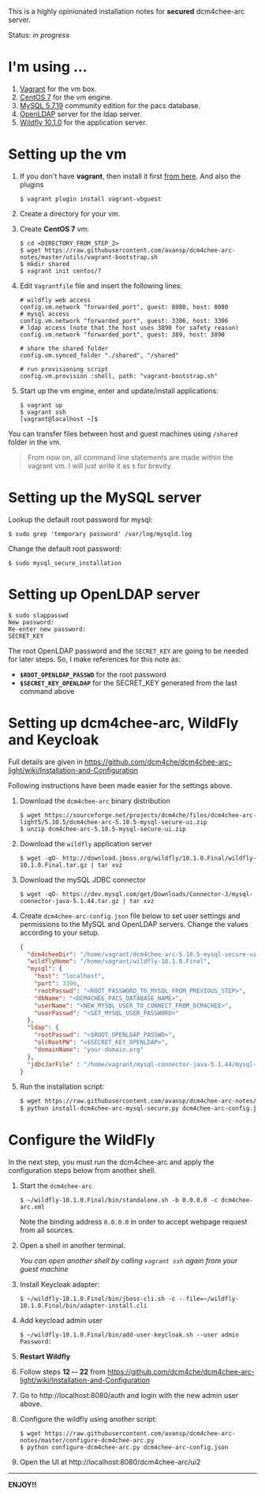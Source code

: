 This is a highly opinionated installation notes for **secured** dcm4chee-arc server.

Status: *in progress*

# I'm using ...

1. [Vagrant](https://www.vagrantup.com/) for the vm box.
2. [CentOS 7](https://www.centos.org/) for the vm engine.
3. [MySQL 5.7.19](https://www.mysql.com/) community edition for the pacs database.
4. [OpenLDAP](https://www.openldap.org/) server for the ldap server.
5. [Wildfly 10.1.0](http://wildfly.org/) for the application server.

# Setting up the vm

1. If you don't have **vagrant**, then install it first [from here](https://www.vagrantup.com/downloads.html).
   And also the plugins
   ```
   $ vagrant plugin install vagrant-vbguest
   ```

2. Create a directory for your vm.

3. Create **CentOS 7** vm:
   ```
   $ cd <DIRECTORY_FROM_STEP_2>
   $ wget https://raw.githubusercontent.com/avansp/dcm4chee-arc-notes/master/utils/vagrant-bootstrap.sh
   $ mkdir shared
   $ vagrant init centos/7
   ```

3. Edit `Vagrantfile` file and insert the following lines:
   ```
   # wildfly web access
   config.vm.network "forwarded_port", guest: 8080, host: 8080
   # mysql access
   config.vm.network "forwarded_port", guest: 3306, host: 3306
   # ldap access (note that the host uses 3890 for safety reason)
   config.vm.network "forwarded_port", guest: 389, host: 3890

   # share the shared folder
   config.vm.synced_folder "./shared", "/shared"

   # run provisioning script
   config.vm.provision :shell, path: "vagrant-bootstrap.sh"
   ```

4. Start up the vm engine, enter and update/install applications:
   ```
   $ vagrant up
   $ vagrant ssh
   [vagrant@localhost ~]$
   ```

You can transfer files between host and guest machines using `/shared` folder in the vm.

> From now on, all command line statements are made within the vagrant vm. I will just write it as `$` for brevity.

# Setting up the MySQL server

Lookup the default root password for mysql:
```
$ sudo grep 'temporary password' /var/log/mysqld.log
```

Change the default root password:
```
$ sudo mysql_secure_installation
```

# Setting up OpenLDAP server

```
$ sudo slappasswd
New password:
Re-enter new password:
SECRET_KEY
```

The root OpenLDAP password and the `SECRET_KEY` are going to be needed for later steps. So, I make references for this note as:
* **`$ROOT_OPENLDAP_PASSWD`** for the root password
* **`$SECRET_KEY_OPENLDAP`** for the SECRET_KEY generated from the last command above

# Setting up dcm4chee-arc, WildFly and Keycloak

Full details are given in https://github.com/dcm4che/dcm4chee-arc-light/wiki/Installation-and-Configuration

Following instructions have been made easier for the settings above.

1. Download the `dcm4chee-arc` binary distribution
   ```
   $ wget https://sourceforge.net/projects/dcm4che/files/dcm4chee-arc-light5/5.10.5/dcm4chee-arc-5.10.5-mysql-secure-ui.zip
   $ unzip dcm4chee-arc-5.10.5-mysql-secure-ui.zip
   ```

2. Download the `wildfly` application server
   ```
   $ wget -qO- http://download.jboss.org/wildfly/10.1.0.Final/wildfly-10.1.0.Final.tar.gz | tar xvz
   ```

3. Download the mySQL JDBC connector
   ```
   $ wget -qO- https://dev.mysql.com/get/Downloads/Connector-J/mysql-connector-java-5.1.44.tar.gz | tar xvz
   ```

4. Create `dcm4chee-arc-config.json` file below to set user settings and permissions to the MySQL and OpenLDAP servers. Change the values according to your setup.
    ```json
    {
      "dcm4cheeDir": "/home/vagrant/dcm4chee-arc-5.10.5-mysql-secure-ui",
      "wildflyHome": "/home/vagrant/wildfly-10.1.0.Final",
      "mysql": {
        "host": "localhost",
        "port": 3306,
        "rootPasswd": "<ROOT_PASSWORD_TO_MYSQL_FROM_PREVIOUS_STEP>",
        "dbName": "<DCM4CHEE_PACS_DATABASE_NAME>",
        "userName": "<NEW_MYSQL_USER_TO_CONNECT_FROM_DCM4CHEE>",
        "userPasswd": "<SET_MYSQL_USER_PASSWORD>"
      },
      "ldap": {
        "rootPasswd": "<$ROOT_OPENLDAP_PASSWD>",
        "olcRootPW": "<$SECRET_KEY_OPENLDAP>",
        "domainName": "your-domain.org"
      },
      "jdbcJarFile" : "/home/vagrant/mysql-connector-java-5.1.44/mysql-connector-java-5.1.44-bin.jar"
    }
    ```

5. Run the installation script:
    ```bash
    $ wget https://raw.githubusercontent.com/avansp/dcm4chee-arc-notes/master/centos7-mysql-secured/install-dcm4chee-arc-mysql-secure.py
    $ python install-dcm4chee-arc-mysql-secure.py dcm4chee-arc-config.json
    ```

# Configure the WildFly

In the next step, you must run the dcm4chee-arc and apply the configuration steps below from another shell.

1. Start the `dcm4chee-arc`
   ```
   $ ~/wildfly-10.1.0.Final/bin/standalone.sh -b 0.0.0.0 -c dcm4chee-arc.xml
   ```
   Note the binding address `0.0.0.0` in order to accept webpage request from all sources.

2. Open a shell in another terminal.

   *You can open another shell by calling `vagrant ssh` again from your guest machine*

3. Install Keycloak adapter:
   ```
   $ ~/wildfly-10.1.0.Final/bin/jboss-cli.sh -c --file=~/wildfly-10.1.0.Final/bin/adapter-install.cli
   ```

4. Add keycload admin user
   ```
   $ ~/wildfly-10.1.0.Final/bin/add-user-keycloak.sh --user admin
   Password:
   ```

5. **Restart Wildfly**

6. Follow steps **12 -- 22** from https://github.com/dcm4che/dcm4chee-arc-light/wiki/Installation-and-Configuration



6. Go to http://localhost:8080/auth and login with the new admin user above.


3. Configure the wildfly using another script:
   ```
   $ wget https://raw.githubusercontent.com/avansp/dcm4chee-arc-notes/master/configure-dcm4chee-arc.py
   $ python configure-dcm4chee-arc.py dcm4chee-arc-config.json
   ```  

4. Open the UI at http://localhost:8080/dcm4chee-arc/ui2


-----
**ENJOY!!**
